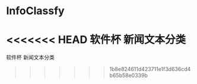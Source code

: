 # InfoClassfy
<<<<<<< HEAD
软件杯 新闻文本分类
=======
软件杯 新闻文本分类
>>>>>>> 1b8e824611d423711e1f3d636cd4b65b58e0339b

